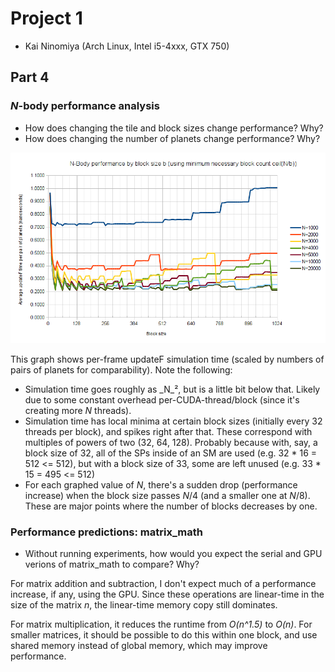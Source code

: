 Project 1
=========

* Kai Ninomiya <kainino> (Arch Linux, Intel i5-4xxx, GTX 750)


Part 4
------

### _N_-body performance analysis

* How does changing the tile and block sizes change performance? Why?
* How does changing the number of planets change performance? Why?

![N-Body performance by block size (using minimum necessary block count)](perftests.png)

This graph shows per-frame updateF simulation time (scaled by numbers of pairs
of planets for comparability). Note the following:

* Simulation time goes roughly as _N_², but is a little bit below that. Likely
  due to some constant overhead per-CUDA-thread/block (since it's creating more
  _N_ threads).
* Simulation time has local minima at certain block sizes (initially every 32
  threads per block), and spikes right after that. These correspond with
  multiples of powers of two (32, 64, 128). Probably because with, say, a block
  size of 32, all of the SPs inside of an SM are used
  (e.g. 32 * 16 = 512 <= 512), but with a block size of 33, some are left
  unused (e.g. 33 * 15 = 495 <= 512)
* For each graphed value of _N_, there's a sudden drop (performance increase)
  when the block size passes _N_/4 (and a smaller one at _N_/8). These are
  major points where the number of blocks decreases by one.

### Performance predictions: matrix_math

* Without running experiments, how would you expect the serial and GPU verions
of matrix_math to compare? Why?

For matrix addition and subtraction, I don't expect much
of a performance increase, if any, using the GPU. Since these operations are
linear-time in the size of the matrix _n_, the linear-time memory copy
still dominates.

For matrix multiplication, it reduces the runtime from _O(n^1.5)_ to _O(n)_.
For smaller matrices, it should be possible to do this within one block, and
use shared memory instead of global memory, which may improve performance.
